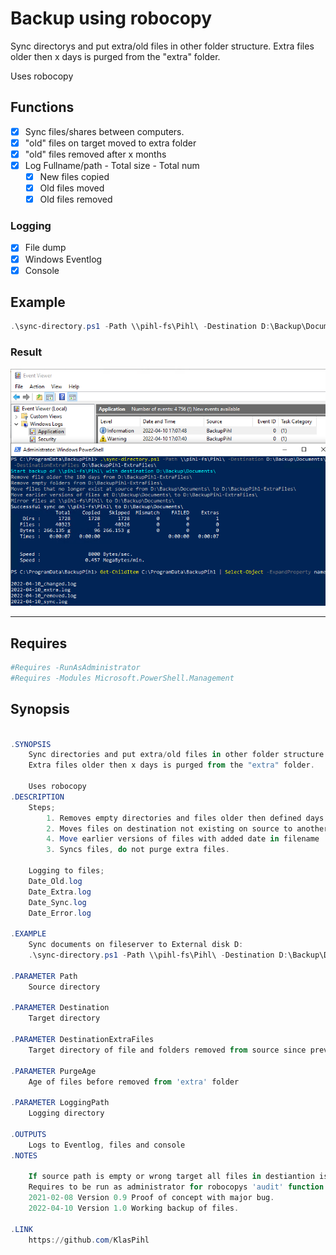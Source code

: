 # Backup using robocopy

Sync directorys and put extra/old files in other folder structure.
Extra files older then x days is purged from the "extra" folder.

Uses robocopy

## Functions
- [x] Sync files/shares between computers.
- [x] "old" files on target moved to extra folder
- [x] "old" files removed after x months
- [x] Log Fullname/path - Total size - Total num
  -   [x] New files copied
  -   [x] Old files moved
  -   [x] Old files removed

### Logging
- [x] File dump
- [x] Windows Eventlog
- [x] Console

## Example
```powershell
.\sync-directory.ps1 -Path \\pihl-fs\Pihl\ -Destination D:\Backup\Documents\ -DestinationExtraFiles D:\Backup\BackupPihl-ExtraFiles\ -Verbose
```

### Result
![Result](img/output_win.png)

***
## Requires
```powershell
#Requires -RunAsAdministrator
#Requires -Modules Microsoft.PowerShell.Management
```

## Synopsis
```powershell

.SYNOPSIS
    Sync directories and put extra/old files in other folder structure.
    Extra files older then x days is purged from the "extra" folder.

    Uses robocopy
.DESCRIPTION
    Steps;
        1. Removes empty directories and files older then defined days
        2. Moves files on destination not existing on source to another directory
        4. Move earlier versions of files with added date in filename
        3. Syncs files, do not purge extra files.

    Logging to files;
    Date_Old.log
    Date_Extra.log
    Date_Sync.log
    Date_Error.log

.EXAMPLE
    Sync documents on fileserver to External disk D:
    .\sync-directory.ps1 -Path \\pihl-fs\Pihl\ -Destination D:\Backup\Documents\ -DestinationExtraFiles D:\Backup\BackupPihl-ExtraFiles\ -Verbose

.PARAMETER Path
    Source directory

.PARAMETER Destination
    Target directory

.PARAMETER DestinationExtraFiles
    Target directory of file and folders removed from source since previous sync

.PARAMETER PurgeAge
    Age of files before removed from 'extra' folder

.PARAMETER LoggingPath
    Logging directory

.OUTPUTS
    Logs to Eventlog, files and console
.NOTES

    If source path is empty or wrong target all files in destiantion is moved to the 'extra files' directory.
    Requires to be run as administrator for robocopys 'audit' function to work on getting extra files.
    2021-02-08 Version 0.9 Proof of concept with major bug.
    2022-04-10 Version 1.0 Working backup of files.

.LINK
    https://github.com/KlasPihl

```
